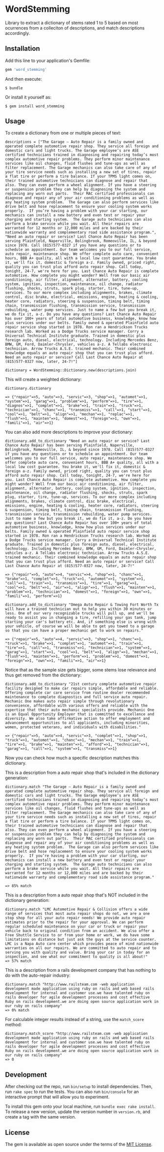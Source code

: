 # WordStemming

Library to extract a dictionary of stems rated 1 to 5 based on most ocurrences from a colleciton of descriptions, and match descriptions accordingly.

## Installation

Add this line to your application's Gemfile:

```ruby
gem 'word_stemming'
```

And then execute:

    $ bundle

Or install it yourself as:

    $ gem install word_stemming

## Usage

To create a dictionary from one or multiple pieces of text:

    descriptions = ["The Garage – Auto Repair is a family owned and operated complete automotive repair shop. They service all foreign and domestic cars and light trucks. The Garage employee’s are ASE certified technicians trained in diagnosing and repairing today’s most complex automotive repair problems. They perform minor maintenance services like oil changes, fluid flushes and tune-ups as well as filter replacement. The Garage mechanics can also take care of any of your tire service needs such as installing a new set of tires, repair a flat tire or perform a tire balance. If your TPMS light comes on, their trained automotive technicians can diagnose and repair that also. They can even perform a wheel alignment. If you have a steering or suspension problem they can help by diagnosing the system and replacing any worn out parts.  Their MAC certified professionals can diagnose and repair any of your air conditioning problems as well as any heating system problem.  The Garage can also perform services like drive belt and hose replacement to ensure your cooling system works properly.  If you’re having a problem with your car starting, our mechanics can install a new battery and even test or repair your charging and starting system.  The Garage auto technicians can also perform a brake service while you wait. All their repairs are warranted for 12 months or 12,000 miles and are backed by their nationwide warranty and complementary road side assistance program.", "Need an auto repair or service? Last Chance Auto Repair has been serving Plainfield, Naperville, Bolingbrook, Romeoville, IL, & beyond since 1978. Call (815)577-0327 if you have any questions or to schedule an appointment. Our team welcomes you to our full service, auto repair, maintenance shop. We offer complete auto care, convenient hours, BBB A+ quality, all with a local low cost guarantee. You brake it, we'll fix it, domestic & foreign a-z. Family owned, priced right, quality you can trust plus afford auto repair shop. Call today, tonight, 24-7, we're here for you. Last Chance Auto Repair is complete automotive. How complete you might wonder? Well from our basic air conditioning, air filter, alignment, alternator, battery, cooling system, ignition, inspection, maintenance, oil change, radiator flushing, shocks, struts, spark plug, starter, tire, tune-up, services. To our more complex including alignments, brakes, climate control, disc brake, electrical, emissions, engine, heating & cooling, heater core, radiators, steering & suspension, timing belt, timing chain, transmission flushing, transmission service, transmission rebuilding, water pump services. Just to name a few but you break it, we do fix it, a-z. Do you have any questions? Last Chance Auto Repair has over 100+ years of total automotive business, knowledge, know how plus services under our belts. Family owned & operated Plainfield auto repair service shop started in 1978. Ron ran a Hendrickson Trucks research lab. Worked as a Dodge Trucks service manager. Corry a Universal Technical Institute graduate. Trained in domestic plus foreign auto, diesel, electrical, technology. Including Mercedes Benz, BMW, GM, Ford, Daimler-Chrysler, vehicles a-z. A Tellabs electronic technician. Arrow Trucks A.S.E. trained mechanic. Their combined knowledge equals an auto repair shop that you can trust plus afford. Need an auto repair or service? Call Last Chance Auto Repair at (815)577-0327 now, later, 24-7!"]

    dictionary = WordStemming::Dictionary.new(descriptions.join)

This will create a weighted dictionary:

    dictionary.dictionary

    => {"repair"=>5, "auto"=>3, "servic"=>3, "shop"=>1, "automot"=>1, "system"=>1, "garag"=>1, "problem"=>1, "perform"=>1, "tire"=>1, "diagnos"=>1, "complet"=>1, "brake"=>1, "train"=>1, "truck"=>1, "technician"=>1, "chanc"=>1, "transmiss"=>1, "call"=>1, "start"=>1, "cool"=>1, "belt"=>1, "align"=>1, "mechan"=>1, "replac"=>1, "flush"=>1, "mainten"=>1, "domest"=>1, "foreign"=>1, "own"=>1, "famili"=>1, "air"=>1}

You can also add more descriptions to improve your dictionary:

    dictionary.add_to_dictionary "Need an auto repair or service? Last Chance Auto Repair has been serving Plainfield, Naperville, Bolingbrook, Romeoville, IL, & beyond since 1978. Call (815)577-0327 if you have any questions or to schedule an appointment. Our team welcomes you to our full service, auto repair, maintenance shop. We offer complete auto care, convenient hours, BBB A+ quality, all with a local low cost guarantee. You brake it, we'll fix it, domestic & foreign a-z. Family owned, priced right, quality you can trust plus afford auto repair shop. Call today, tonight, 24-7, we're here for you. Last Chance Auto Repair is complete automotive. How complete you might wonder? Well from our basic air conditioning, air filter, alignment, alternator, battery, cooling system, ignition, inspection, maintenance, oil change, radiator flushing, shocks, struts, spark plug, starter, tire, tune-up, services. To our more complex including alignments, brakes, climate control, disc brake, electrical, emissions, engine, heating & cooling, heater core, radiators, steering & suspension, timing belt, timing chain, transmission flushing, transmission service, transmission rebuilding, water pump services. Just to name a few but you break it, we do fix it, a-z. Do you have any questions? Last Chance Auto Repair has over 100+ years of total automotive business, knowledge, know how plus services under our belts. Family owned & operated Plainfield auto repair service shop started in 1978. Ron ran a Hendrickson Trucks research lab. Worked as a Dodge Trucks service manager. Corry a Universal Technical Institute graduate. Trained in domestic plus foreign auto, diesel, electrical, technology. Including Mercedes Benz, BMW, GM, Ford, Daimler-Chrysler, vehicles a-z. A Tellabs electronic technician. Arrow Trucks A.S.E. trained mechanic. Their combined knowledge equals an auto repair shop that you can trust plus afford. Need an auto repair or service? Call Last Chance Auto Repair at (815)577-0327 now, later, 24-7!"

    => {"repair"=>5, "auto"=>4, "servic"=>4, "shop"=>1, "chanc"=>1, "brake"=>1, "complet"=>1, "truck"=>1, "automot"=>1, "system"=>1, "call"=>1, "train"=>1, "transmiss"=>1, "tire"=>1, "garag"=>1, "cool"=>1, "belt"=>1, "air"=>1, "align"=>1, "flush"=>1, "mainten"=>1, "problem"=>1, "technician"=>1, "domest"=>1, "foreign"=>1, "own"=>1, "famili"=>1, "perform"=>1}

    dictionary.add_to_dictionary "Omega Auto Repair & Towing Fort Worth Tx will have a trained technician out to help you within 30 minutes or less. One of our very recognizable trucks will pull up, and we'll be ready to assist you in changing a tire, refilling your gas tank, jump starting your car's battery etc. And, if something else is wrong with your vehicle, of course we will be able to get you towed to a garage so that you can have a proper mechanic get to work on repairs."

    => {"repair"=>5, "auto"=>4, "servic"=>3, "shop"=>1, "chanc"=>1, "truck"=>1, "brake"=>1, "complet"=>1, "automot"=>1, "train"=>1, "tire"=>1, "call"=>1, "transmiss"=>1, "technician"=>1, "system"=>1, "garag"=>1, "start"=>1, "cool"=>1, "belt"=>1, "align"=>1, "mechan"=>1, "flush"=>1, "mainten"=>1, "perform"=>1, "problem"=>1, "domest"=>1, "foreign"=>1, "own"=>1, "famili"=>1, "air"=>1}

Notice that as the sample size gets bigger, some stems lose relevance and thus get removed from the dictionary:

    dictionary.add_to_dictionary "21st century complete automotive repair facility designed to make car repairs simple, affordable and reliable. Offering complete car care service from routine dealer recommended maintenance to complete diagnostics and full service auto repair. Mechanic One makes auto repair simple through revolutionary convenience, affordable with various offers and reliable with the expertise that their auto mechanic specialists provide. Mechanic One is an Equal Opportunity Employer that is committed to excellence and diversity. We also take affirmative action to offer employment and advancement opportunities to all applicants, including minorities, women, protected veterans, and individuals with disabilities."

    => {"repair"=>5, "auto"=>4, "servic"=>3, "complet"=>1, "shop"=>1, "truck"=>1, "automot"=>1, "chanc"=>1, "mechan"=>1, "train"=>1, "tire"=>1, "brake"=>1, "mainten"=>1, "afford"=>1, "technician"=>1, "garag"=>1, "call"=>1, "system"=>1, "transmiss"=>1}

Now you can check how much a specific description matches this dictionary.

This is a description from a auto repair shop that's included in the dictionary generation:

    dictionary.match "The Garage – Auto Repair is a family owned and operated complete automotive repair shop. They service all foreign and domestic cars and light trucks. The Garage employee’s are ASE certified technicians trained in diagnosing and repairing today’s most complex automotive repair problems. They perform minor maintenance services like oil changes, fluid flushes and tune-ups as well as filter replacement. The Garage mechanics can also take care of any of your tire service needs such as installing a new set of tires, repair a flat tire or perform a tire balance. If your TPMS light comes on, their trained automotive technicians can diagnose and repair that also. They can even perform a wheel alignment. If you have a steering or suspension problem they can help by diagnosing the system and replacing any worn out parts.  Their MAC certified professionals can diagnose and repair any of your air conditioning problems as well as any heating system problem.  The Garage can also perform services like drive belt and hose replacement to ensure your cooling system works properly.  If you’re having a problem with your car starting, our mechanics can install a new battery and even test or repair your charging and starting system.  The Garage auto technicians can also perform a brake service while you wait. All their repairs are warranted for 12 months or 12,000 miles and are backed by their nationwide warranty and complementary road side assistance program."

    => 85% match

This is a description from a auto repair shop that's NOT included in the dictionary generation:

    dictionary.match "LMC Automotive Repair & Collision offers a wide range of services that most auto repair shops do not, we are a one stop shop for all your auto repair needs! We provide auto repair estimates prior to the repair for your approval. We can perform regular scheduled maintenance on your car or truck or repair your vehicle back to original condition from an accident. We also offer a Free Shuttle Service to or from your home or work, we do have some limitations on distance but just ask the guys at the service counter. LMC is a Napa Auto care center which provides peace of mind nationwide warranties on all our repairs. We are committed to auto repair and to serving you with quality and value. Bring your car in today for an inspection, and see what our commitment to quality is all about!"
    => 57% match


This is a description from a rails development company that has nothing to do with the auto-repair industry:

    dictionary.match "http://www.railsteam.com -web application development made application using ruby on rails and web based rails development for internal and customer use.we have talented ruby on rails developer for agile development processes and cost effective Ruby on rails development.we are doing open source application work in our ruby on rails company"
    => 0% match

For calculable integer results instead of a string, use the `match_score` method:

    dictionary.match_score "http://www.railsteam.com -web application development made application using ruby on rails and web based rails development for internal and customer use.we have talented ruby on rails developer for agile development processes and cost effective Ruby on rails development.we are doing open source application work in our ruby on rails company"
    => 0

## Development

After checking out the repo, run `bin/setup` to install dependencies. Then, run `rake spec` to run the tests. You can also run `bin/console` for an interactive prompt that will allow you to experiment.

To install this gem onto your local machine, run `bundle exec rake install`. To release a new version, update the version number in `version.rb`, and create a tag with the same version.


## License

The gem is available as open source under the terms of the [MIT License](http://opensource.org/licenses/MIT).

